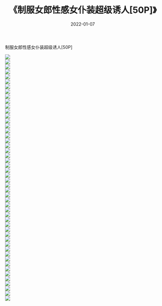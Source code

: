 ﻿---
layout: post
title:  《制服女郎性感女仆装超级诱人[50P]》
date:   2022-01-07
img: http://pic.660000.xyz/1:/性感/2022/制服女郎性感女仆装超级诱人[50P]/000.jpg
categories: [美女, 清纯, 唯美]
---

制服女郎性感女仆装超级诱人[50P]

  ![](http://pic.660000.xyz/1:/性感/2022/制服女郎性感女仆装超级诱人[50P]/001.jpg) <br> ![](http://pic.660000.xyz/1:/性感/2022/制服女郎性感女仆装超级诱人[50P]/002.jpg) <br> ![](http://pic.660000.xyz/1:/性感/2022/制服女郎性感女仆装超级诱人[50P]/003.jpg) <br> ![](http://pic.660000.xyz/1:/性感/2022/制服女郎性感女仆装超级诱人[50P]/004.jpg) <br> ![](http://pic.660000.xyz/1:/性感/2022/制服女郎性感女仆装超级诱人[50P]/005.jpg) <br> ![](http://pic.660000.xyz/1:/性感/2022/制服女郎性感女仆装超级诱人[50P]/006.jpg) <br> ![](http://pic.660000.xyz/1:/性感/2022/制服女郎性感女仆装超级诱人[50P]/007.jpg) <br> ![](http://pic.660000.xyz/1:/性感/2022/制服女郎性感女仆装超级诱人[50P]/008.jpg) <br> ![](http://pic.660000.xyz/1:/性感/2022/制服女郎性感女仆装超级诱人[50P]/009.jpg) <br> ![](http://pic.660000.xyz/1:/性感/2022/制服女郎性感女仆装超级诱人[50P]/010.jpg) <br> ![](http://pic.660000.xyz/1:/性感/2022/制服女郎性感女仆装超级诱人[50P]/011.jpg) <br> ![](http://pic.660000.xyz/1:/性感/2022/制服女郎性感女仆装超级诱人[50P]/012.jpg) <br> ![](http://pic.660000.xyz/1:/性感/2022/制服女郎性感女仆装超级诱人[50P]/013.jpg) <br> ![](http://pic.660000.xyz/1:/性感/2022/制服女郎性感女仆装超级诱人[50P]/014.jpg) <br> ![](http://pic.660000.xyz/1:/性感/2022/制服女郎性感女仆装超级诱人[50P]/015.jpg) <br> ![](http://pic.660000.xyz/1:/性感/2022/制服女郎性感女仆装超级诱人[50P]/016.jpg) <br> ![](http://pic.660000.xyz/1:/性感/2022/制服女郎性感女仆装超级诱人[50P]/017.jpg) <br> ![](http://pic.660000.xyz/1:/性感/2022/制服女郎性感女仆装超级诱人[50P]/018.jpg) <br> ![](http://pic.660000.xyz/1:/性感/2022/制服女郎性感女仆装超级诱人[50P]/019.jpg) <br> ![](http://pic.660000.xyz/1:/性感/2022/制服女郎性感女仆装超级诱人[50P]/020.jpg) <br> ![](http://pic.660000.xyz/1:/性感/2022/制服女郎性感女仆装超级诱人[50P]/021.jpg) <br> ![](http://pic.660000.xyz/1:/性感/2022/制服女郎性感女仆装超级诱人[50P]/022.jpg) <br> ![](http://pic.660000.xyz/1:/性感/2022/制服女郎性感女仆装超级诱人[50P]/023.jpg) <br> ![](http://pic.660000.xyz/1:/性感/2022/制服女郎性感女仆装超级诱人[50P]/024.jpg) <br> ![](http://pic.660000.xyz/1:/性感/2022/制服女郎性感女仆装超级诱人[50P]/025.jpg) <br> ![](http://pic.660000.xyz/1:/性感/2022/制服女郎性感女仆装超级诱人[50P]/026.jpg) <br> ![](http://pic.660000.xyz/1:/性感/2022/制服女郎性感女仆装超级诱人[50P]/027.jpg) <br> ![](http://pic.660000.xyz/1:/性感/2022/制服女郎性感女仆装超级诱人[50P]/028.jpg) <br> ![](http://pic.660000.xyz/1:/性感/2022/制服女郎性感女仆装超级诱人[50P]/029.jpg) <br> ![](http://pic.660000.xyz/1:/性感/2022/制服女郎性感女仆装超级诱人[50P]/030.jpg) <br> ![](http://pic.660000.xyz/1:/性感/2022/制服女郎性感女仆装超级诱人[50P]/031.jpg) <br> ![](http://pic.660000.xyz/1:/性感/2022/制服女郎性感女仆装超级诱人[50P]/032.jpg) <br> ![](http://pic.660000.xyz/1:/性感/2022/制服女郎性感女仆装超级诱人[50P]/033.jpg) <br> ![](http://pic.660000.xyz/1:/性感/2022/制服女郎性感女仆装超级诱人[50P]/034.jpg) <br> ![](http://pic.660000.xyz/1:/性感/2022/制服女郎性感女仆装超级诱人[50P]/035.jpg) <br> ![](http://pic.660000.xyz/1:/性感/2022/制服女郎性感女仆装超级诱人[50P]/036.jpg) <br> ![](http://pic.660000.xyz/1:/性感/2022/制服女郎性感女仆装超级诱人[50P]/037.jpg) <br> ![](http://pic.660000.xyz/1:/性感/2022/制服女郎性感女仆装超级诱人[50P]/038.jpg) <br> ![](http://pic.660000.xyz/1:/性感/2022/制服女郎性感女仆装超级诱人[50P]/039.jpg) <br> ![](http://pic.660000.xyz/1:/性感/2022/制服女郎性感女仆装超级诱人[50P]/040.jpg) <br> ![](http://pic.660000.xyz/1:/性感/2022/制服女郎性感女仆装超级诱人[50P]/041.jpg) <br> ![](http://pic.660000.xyz/1:/性感/2022/制服女郎性感女仆装超级诱人[50P]/042.jpg) <br> ![](http://pic.660000.xyz/1:/性感/2022/制服女郎性感女仆装超级诱人[50P]/043.jpg) <br> ![](http://pic.660000.xyz/1:/性感/2022/制服女郎性感女仆装超级诱人[50P]/044.jpg) <br> ![](http://pic.660000.xyz/1:/性感/2022/制服女郎性感女仆装超级诱人[50P]/045.jpg) <br> ![](http://pic.660000.xyz/1:/性感/2022/制服女郎性感女仆装超级诱人[50P]/046.jpg) <br> ![](http://pic.660000.xyz/1:/性感/2022/制服女郎性感女仆装超级诱人[50P]/047.jpg) <br> ![](http://pic.660000.xyz/1:/性感/2022/制服女郎性感女仆装超级诱人[50P]/048.jpg) <br> ![](http://pic.660000.xyz/1:/性感/2022/制服女郎性感女仆装超级诱人[50P]/049.jpg) <br> ![](http://pic.660000.xyz/1:/性感/2022/制服女郎性感女仆装超级诱人[50P]/050.jpg) <br>